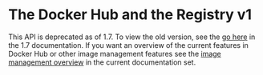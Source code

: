 <!--[metadata]>
+++
title = "The Docker Hub and the Registry v1"
description = "Documentation for docker Registry and Registry API"
keywords = ["docker, registry, api,  hub"]
[menu.main]
parent="smn_hub_ref"
+++
<![end-metadata]-->

# The Docker Hub and the Registry v1

This API is deprecated as of 1.7. To view the old version, see the [go
here](http://docs.docker.com/v1.7/reference/api/hub_registry_spec/) in
the 1.7 documentation. If you want an overview of the current features in
Docker Hub or other image management features see the [image management
overview](/userguide/image_management/) in the current documentation set.